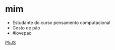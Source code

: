 # mim

- Estudante do curso pensamento computacional
- Gosto de pão
- #lovepao

[P5JS](https://editor.p5js.org/joao.marconato/sketches)

